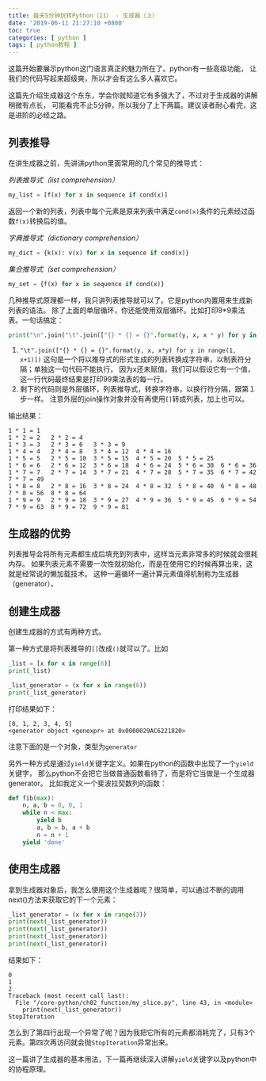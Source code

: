 ```yaml
---
title: 每天5分钟玩转Python（11） - 生成器（上）
date: '2019-06-11 21:27:10 +0800'
toc: true
categories: [ python ]
tags: [ python教程 ]
---
```


这篇开始要展示python这门语言真正的魅力所在了。python有一些高级功能，
让我们的代码写起来超级爽，所以才会有这么多人喜欢它。

这篇先介绍生成器这个东东，学会你就知道它有多强大了，不过对于生成器的讲解稍微有点长，
可能看完不止5分钟，所以我分了上下两篇。建议读者耐心看完，这是进阶的必经之路。
<!-- more -->

## 列表推导

在讲生成器之前，先讲讲python里面常用的几个常见的推导式：

*列表推导式（list comprehension）*

```python
my_list = [f(x) for x in sequence if cond(x)]
```

返回一个新的列表，列表中每个元素是原来列表中满足`cond(x)`条件的元素经过函数`f(x)`转换后的值。

*字典推导式（dictionary comprehension）*

```python
my_dict = {k(x): v(x) for x in sequence if cond(x)}
```

*集合推导式（set comprehension）*

```python
my_set = {f(x) for x in sequence if cond(x)}
```

几种推导式原理都一样，我只讲列表推导就可以了。它是python内置用来生成新列表的语法。
除了上面的单层循环，你还能使用双层循环。比如打印9*9乘法表。一句话搞定：

```python
print("\n".join("\t".join(["{} * {} = {}".format(y, x, x * y) for y in range(1, x + 1)]) for x in range(1, 10)))
```

1. `"\t".join(["{} * {} = {}".format(y, x, x*y) for y in range(1, x+1)])`
   这句是一个将以推导式的形式生成的列表转换成字符串，以制表符分隔；单独这一句代码不能执行，
   因为x还未赋值，我们可以假设它有一个值，这一行代码最终结果是打印99乘法表的每一行。
2. 剩下的代码则是外层循环，列表推导式，转换字符串，以换行符分隔，跟第１步一样。
   注意外层的join操作对象并没有再使用`[]`转成列表，加上也可以。

输出结果：

```
1 * 1 = 1
1 * 2 = 2	2 * 2 = 4
1 * 3 = 3	2 * 3 = 6	3 * 3 = 9
1 * 4 = 4	2 * 4 = 8	3 * 4 = 12	4 * 4 = 16
1 * 5 = 5	2 * 5 = 10	3 * 5 = 15	4 * 5 = 20	5 * 5 = 25
1 * 6 = 6	2 * 6 = 12	3 * 6 = 18	4 * 6 = 24	5 * 6 = 30	6 * 6 = 36
1 * 7 = 7	2 * 7 = 14	3 * 7 = 21	4 * 7 = 28	5 * 7 = 35	6 * 7 = 42	7 * 7 = 49
1 * 8 = 8	2 * 8 = 16	3 * 8 = 24	4 * 8 = 32	5 * 8 = 40	6 * 8 = 48	7 * 8 = 56	8 * 8 = 64
1 * 9 = 9	2 * 9 = 18	3 * 9 = 27	4 * 9 = 36	5 * 9 = 45	6 * 9 = 54	7 * 9 = 63	8 * 9 = 72	9 * 9 = 81
```

## 生成器的优势

列表推导会将所有元素都生成后填充到列表中，这样当元素非常多的时候就会很耗内存。
如果列表元素不需要一次性就初始化，而是在使用它的时候再算出来，这就是经常说的懒加载技术。
这种一遍循环一遍计算元素值得机制称为生成器（generator）。

## 创建生成器

创建生成器的方式有两种方式。

第一种方式是将列表推导的`[]`改成`()`就可以了。比如

```python
_list = [x for x in range(6)]
print(_list)

_list_generator = (x for x in range(6))
print(_list_generator)
```

打印结果如下：

```
[0, 1, 2, 3, 4, 5]
<generator object <genexpr> at 0x0000029AC6221820>
```

注意下面的是一个对象，类型为`generator`

另外一种方式是通过`yield`关键字定义。如果在python的函数中出现了一个`yield`关键字，
那么python不会把它当做普通函数看待了，而是将它当做是一个生成器generator。
比如我定义一个斐波拉契数列的函数：

```python
def fib(max):
    n, a, b = 0, 0, 1
    while n < max:
        yield b
        a, b = b, a + b
        n = n + 1
    yield 'done'
```

## 使用生成器

拿到生成器对象后，我怎么使用这个生成器呢？很简单，可以通过不断的调用next()方法来获取它的下一个元素：

```python
_list_generator = (x for x in range(3))
print(next(_list_generator))
print(next(_list_generator))
print(next(_list_generator))
print(next(_list_generator))
```

结果如下：

```
0
1
2
Traceback (most recent call last):
  File "/core-python/ch02_function/my_slice.py", line 43, in <module>
    print(next(_list_generator))
StopIteration
```

怎么到了第四行出现一个异常了呢？因为我把它所有的元素都消耗完了，只有3个元素。第四次再访问就会抛`StopIteration`异常出来。

这一篇讲了生成器的基本用法，下一篇再继续深入讲解`yield`关键字以及python中的协程原理。
